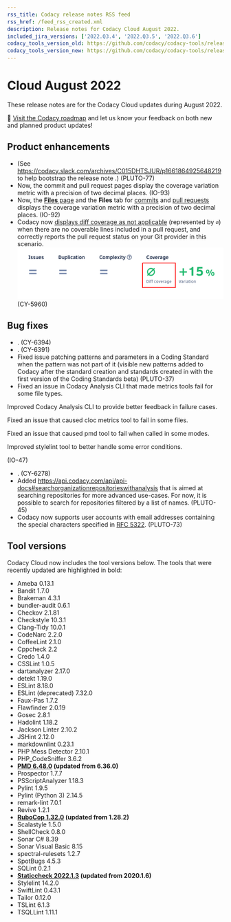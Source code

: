 ```yaml
---
rss_title: Codacy release notes RSS feed
rss_href: /feed_rss_created.xml
description: Release notes for Codacy Cloud August 2022.
included_jira_versions: ['2022.Q3.4', '2022.Q3.5', '2022.Q3.6']
codacy_tools_version_old: https://github.com/codacy/codacy-tools/releases/tag/6.2.24
codacy_tools_version_new: https://github.com/codacy/codacy-tools/releases/tag/6.2.59
---
```


# Cloud August 2022

These release notes are for the Codacy Cloud updates during August 2022.

📢 [Visit the Codacy roadmap](https://roadmap.codacy.com) and <span class="skip-vale">let us know</span> your feedback on both new and planned product updates!

<!--TODO Check these issues manually

Jira issues without release notes

Epics:
-   https://codacy.atlassian.net/browse/CY-6336
-   https://codacy.atlassian.net/browse/PLUTO-36
-   https://codacy.atlassian.net/browse/DOCS-18
Bugs and Community Issues:
Others:
-   https://codacy.atlassian.net/browse/CY-6438
-   https://codacy.atlassian.net/browse/CY-6426
-   https://codacy.atlassian.net/browse/CY-6417
-   https://codacy.atlassian.net/browse/CY-6410
-   https://codacy.atlassian.net/browse/CY-6408
-   https://codacy.atlassian.net/browse/CY-6351
-   https://codacy.atlassian.net/browse/CY-6340
-   https://codacy.atlassian.net/browse/CY-6295
-   https://codacy.atlassian.net/browse/CY-6166
-   https://codacy.atlassian.net/browse/CY-5866
-   https://codacy.atlassian.net/browse/CY-4605
-   https://codacy.atlassian.net/browse/CY-3958

Jira issues with disabled release notes

Epics:
-   https://codacy.atlassian.net/browse/IO-95
-   https://codacy.atlassian.net/browse/CY-5701
-   https://codacy.atlassian.net/browse/CY-4844
Bugs and Community Issues:
-   https://codacy.atlassian.net/browse/CY-6459
-   https://codacy.atlassian.net/browse/CY-6454
-   https://codacy.atlassian.net/browse/CY-6439
-   https://codacy.atlassian.net/browse/CY-6402
-   https://codacy.atlassian.net/browse/IO-51
-   https://codacy.atlassian.net/browse/CY-6368
-   https://codacy.atlassian.net/browse/IO-52
-   https://codacy.atlassian.net/browse/CY-6191
-   https://codacy.atlassian.net/browse/CY-6134
-   https://codacy.atlassian.net/browse/CY-5114
-->

## Product enhancements

-   (See https://codacy.slack.com/archives/C015DHTSJUR/p1661864925648219 to help bootstrap the release note .) (PLUTO-77)
-   Now, the commit and pull request pages display the coverage variation metric with a precision of two decimal places. (IO-93)
-   Now, the [**Files** page](../../repositories/files/) and the **Files** tab for [commits](https://docs.codacy.com/repositories/commits.md#files-tab) and [pull requests](https://docs.codacy.com/repositories/pull-requests/#files-tab) displays the coverage variation metric with a precision of two decimal places. (IO-92)
-   Codacy now [displays diff coverage as not applicable](../../repositories/pull-requests.md#pull-request-quality-overview) (represented by `∅`) when there are no coverable lines included in a pull request, and correctly reports the pull request status on your Git provider in this scenario. ![Not applicable diff coverage](../images/cy-5960.png) (CY-5960)

## Bug fixes

-   . (CY-6394)
-   . (CY-6391)
-   Fixed issue patching patterns and parameters in a Coding Standard when the pattern was not part of it (visible new patterns added to Codacy after the standard creation and standards created in with the first version of the Coding Standards beta) (PLUTO-37)
-   Fixed an issue in Codacy Analysis CLI that made metrics tools fail for some file types.

Improved Codacy Analysis CLI to provide better feedback in failure cases.

Fixed an issue that caused cloc metrics tool to fail in some files.

Fixed an issue that caused pmd tool to fail when called in some modes.

Improved stylelint tool to better handle some error conditions.

 (IO-47)
-   . (CY-6278)
-   Added https://api.codacy.com/api/api-docs#searchorganizationrepositorieswithanalysis that is aimed at searching repositories for more advanced use-cases. For now, it is possible to search for repositories filtered by a list of names. (PLUTO-45)
-   Codacy now supports user accounts with email addresses containing the special characters specified in [RFC 5322](https://www.rfc-editor.org/rfc/rfc5322#section-3.4.1). (PLUTO-73)

## Tool versions

Codacy Cloud now includes the tool versions below. The tools that were recently updated are highlighted in bold:

-   Ameba 0.13.1
-   Bandit 1.7.0
-   Brakeman 4.3.1
-   bundler-audit 0.6.1
-   Checkov 2.1.81
-   Checkstyle 10.3.1
-   Clang-Tidy 10.0.1
-   CodeNarc 2.2.0
-   CoffeeLint 2.1.0
-   Cppcheck 2.2
-   Credo 1.4.0
-   CSSLint 1.0.5
-   dartanalyzer 2.17.0
-   detekt 1.19.0
-   ESLint 8.18.0
-   ESLint (deprecated) 7.32.0
-   Faux-Pas 1.7.2
-   Flawfinder 2.0.19
-   Gosec 2.8.1
-   Hadolint 1.18.2
-   Jackson Linter 2.10.2
-   JSHint 2.12.0
-   markdownlint 0.23.1
-   PHP Mess Detector 2.10.1
-   PHP_CodeSniffer 3.6.2
-   **[PMD 6.48.0](https://pmd.sourceforge.io/pmd-6.48.0/pmd_release_notes.html) (updated from 6.36.0)**
-   Prospector 1.7.7
-   PSScriptAnalyzer 1.18.3
-   Pylint 1.9.5
-   Pylint (Python 3) 2.14.5
-   remark-lint 7.0.1
-   Revive 1.2.1
-   **[RuboCop 1.32.0](https://github.com/rubocop/rubocop/releases/tag/v1.32.0) (updated from 1.28.2)**
-   Scalastyle 1.5.0
-   ShellCheck 0.8.0
-   Sonar C# 8.39
-   Sonar Visual Basic 8.15
-   spectral-rulesets 1.2.7
-   SpotBugs 4.5.3
-   SQLint 0.2.1
-   **[Staticcheck 2022.1.3](https://staticcheck.io/changes/2022.1.3/#2022.1.3) (updated from 2020.1.6)**
-   Stylelint 14.2.0
-   SwiftLint 0.43.1
-   Tailor 0.12.0
-   TSLint 6.1.3
-   TSQLLint 1.11.1

